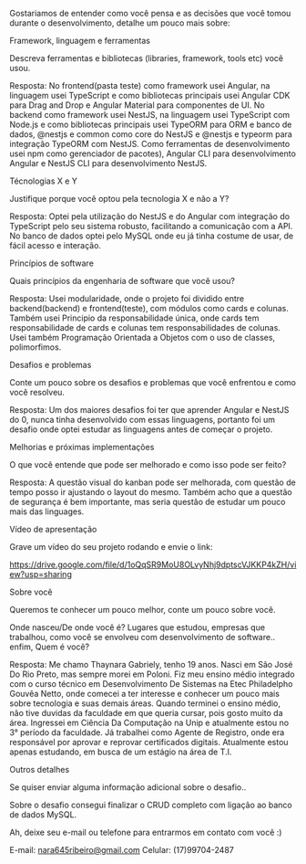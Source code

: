 Gostariamos de entender como você pensa e as decisões que você tomou durante o desenvolvimento, detalhe um pouco mais sobre:

Framework, linguagem e ferramentas

Descreva ferramentas e bibliotecas (libraries, framework, tools etc) você usou.

Resposta: No frontend(pasta teste) como framework usei Angular, na linguagem usei TypeScript e como bibliotecas principais usei Angular CDK para Drag and Drop e Angular Material para componentes de UI. 
No backend como framework usei NestJS, na linguagem usei TypeScript com Node.js e como bibliotecas principais usei TypeORM para ORM e banco de dados, @nestjs e common como core do NestJS e @nestjs e typeorm para integração TypeORM com NestJS. Como ferramentas de desenvolvimento usei npm como gerenciador de pacotes), Angular CLI para desenvolvimento Angular e NestJS CLI para desenvolvimento NestJS. 

Técnologias X e Y

Justifique porque você optou pela tecnologia X e não a Y?

Resposta: Optei pela utilização do NestJS e do Angular com integração do TypeScript pelo seu sistema robusto, facilitando a comunicação com a API. No banco de dados optei pelo MySQL onde eu já tinha costume de usar, de fácil acesso e interação. 

Princípios de software

Quais princípios da engenharia de software que você usou?

Resposta: Usei modularidade, onde o projeto foi dividido entre backend(backend) e frontend(teste), com módulos como cards e colunas. Também usei Principio da responsabilidade única, onde cards tem responsabilidade de cards e colunas tem responsabilidades de colunas. Usei também Programação Orientada a Objetos com o uso de classes, polimorfimos.

Desafios e problemas

Conte um pouco sobre os desafios e problemas que você enfrentou e como você resolveu.

Resposta: Um dos maiores desafios foi ter que aprender Angular e NestJS do 0, nunca tinha desenvolvido com essas linguagens, portanto foi um desafio onde optei estudar as linguagens antes de começar o projeto. 

Melhorias e próximas implementações

O que você entende que pode ser melhorado e como isso pode ser feito?

Resposta: A questão visual do kanban pode ser melhorada, com questão de tempo posso ir ajustando o layout do mesmo. Também acho que a questão de segurança é bem importante, mas seria questão de estudar um pouco mais das linguages. 

Vídeo de apresentação

Grave um vídeo do seu projeto rodando e envie o link:

https://drive.google.com/file/d/1oQqSR9MoU8OLvyNhj9dptscVJKKP4kZH/view?usp=sharing

Sobre você

Queremos te conhecer um pouco melhor, conte um pouco sobre você.

Onde nasceu/De onde você é? Lugares que estudou, empresas que trabalhou, como você se envolveu com desenvolvimento de software.. enfim, Quem é você?

Resposta: Me chamo Thaynara Gabriely, tenho 19 anos. Nasci em São José Do Rio Preto, mas sempre morei em Poloni. Fiz meu ensino médio integrado com o curso técnico em Desenvolvimento De Sistemas na Etec Philadelpho Gouvêa Netto, onde comecei a ter interesse e conhecer um pouco mais sobre tecnologia e suas demais áreas. Quando terminei o ensino médio, não tive duvidas da faculdade em que queria cursar, pois gosto muito da área. Ingressei em Ciência Da Computação na Unip e atualmente estou no 3° período da faculdade.
Já trabalhei como Agente de Registro, onde era responsável por aprovar e reprovar certificados digitais. Atualmente estou apenas estudando, em busca de um estágio na área de T.I. 

Outros detalhes

Se quiser enviar alguma informação adicional sobre o desafio..

Sobre o desafio consegui finalizar o CRUD completo com ligação ao banco de dados MySQL. 

Ah, deixe seu e-mail ou telefone para entrarmos em contato com você :)

E-mail: nara645ribeiro@gmail.com
Celular: (17)99704-2487
